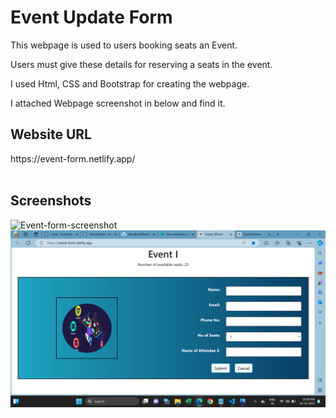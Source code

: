 <h1>Event Update Form</h1>
<p>This webpage is used to users booking seats an Event. </p>
<p>Users must give these details for reserving a seats in the event.</p>
<p>I used Html, CSS and Bootstrap for creating the webpage.</p>
<p>I attached Webpage screenshot in below and find it.</p>

<h2>Website URL</h2>
https://event-form.netlify.app/
<br><br>
<h2>Screenshots</h2>
<img src="https://event-form.netlify.app/" alt="Event-form-screenshot">
<img src="./images/Event-form-screenshot.png" alt="Event-form-screenshot">
